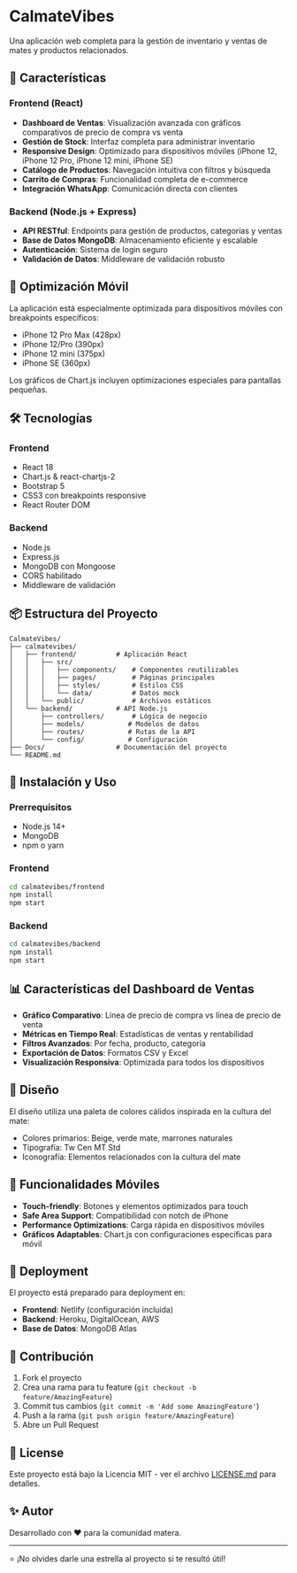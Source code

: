 # CalmateVibes

Una aplicación web completa para la gestión de inventario y ventas de mates y productos relacionados.

## 🚀 Características

### Frontend (React)
- **Dashboard de Ventas**: Visualización avanzada con gráficos comparativos de precio de compra vs venta
- **Gestión de Stock**: Interfaz completa para administrar inventario
- **Responsive Design**: Optimizado para dispositivos móviles (iPhone 12, iPhone 12 Pro, iPhone 12 mini, iPhone SE)
- **Catálogo de Productos**: Navegación intuitiva con filtros y búsqueda
- **Carrito de Compras**: Funcionalidad completa de e-commerce
- **Integración WhatsApp**: Comunicación directa con clientes

### Backend (Node.js + Express)
- **API RESTful**: Endpoints para gestión de productos, categorías y ventas
- **Base de Datos MongoDB**: Almacenamiento eficiente y escalable
- **Autenticación**: Sistema de login seguro
- **Validación de Datos**: Middleware de validación robusto

## 📱 Optimización Móvil

La aplicación está especialmente optimizada para dispositivos móviles con breakpoints específicos:
- iPhone 12 Pro Max (428px)
- iPhone 12/Pro (390px) 
- iPhone 12 mini (375px)
- iPhone SE (360px)

Los gráficos de Chart.js incluyen optimizaciones especiales para pantallas pequeñas.

## 🛠️ Tecnologías

### Frontend
- React 18
- Chart.js & react-chartjs-2
- Bootstrap 5
- CSS3 con breakpoints responsive
- React Router DOM

### Backend
- Node.js
- Express.js
- MongoDB con Mongoose
- CORS habilitado
- Middleware de validación

## 📦 Estructura del Proyecto

```
CalmateVibes/
├── calmatevibes/
│   ├── frontend/          # Aplicación React
│   │   ├── src/
│   │   │   ├── components/    # Componentes reutilizables
│   │   │   ├── pages/         # Páginas principales
│   │   │   ├── styles/        # Estilos CSS
│   │   │   └── data/          # Datos mock
│   │   └── public/            # Archivos estáticos
│   └── backend/           # API Node.js
│       ├── controllers/       # Lógica de negocio
│       ├── models/           # Modelos de datos
│       ├── routes/           # Rutas de la API
│       └── config/           # Configuración
├── Docs/                  # Documentación del proyecto
└── README.md
```

## 🚀 Instalación y Uso

### Prerrequisitos
- Node.js 14+
- MongoDB
- npm o yarn

### Frontend
```bash
cd calmatevibes/frontend
npm install
npm start
```

### Backend
```bash
cd calmatevibes/backend
npm install
npm start
```

## 📊 Características del Dashboard de Ventas

- **Gráfico Comparativo**: Línea de precio de compra vs línea de precio de venta
- **Métricas en Tiempo Real**: Estadísticas de ventas y rentabilidad
- **Filtros Avanzados**: Por fecha, producto, categoría
- **Exportación de Datos**: Formatos CSV y Excel
- **Visualización Responsiva**: Optimizada para todos los dispositivos

## 🎨 Diseño

El diseño utiliza una paleta de colores cálidos inspirada en la cultura del mate:
- Colores primarios: Beige, verde mate, marrones naturales
- Tipografía: Tw Cen MT Std
- Iconografía: Elementos relacionados con la cultura del mate

## 📱 Funcionalidades Móviles

- **Touch-friendly**: Botones y elementos optimizados para touch
- **Safe Area Support**: Compatibilidad con notch de iPhone
- **Performance Optimizations**: Carga rápida en dispositivos móviles
- **Gráficos Adaptables**: Chart.js con configuraciones específicas para móvil

## 🚀 Deployment

El proyecto está preparado para deployment en:
- **Frontend**: Netlify (configuración incluida)
- **Backend**: Heroku, DigitalOcean, AWS
- **Base de Datos**: MongoDB Atlas

## 🤝 Contribución

1. Fork el proyecto
2. Crea una rama para tu feature (`git checkout -b feature/AmazingFeature`)
3. Commit tus cambios (`git commit -m 'Add some AmazingFeature'`)
4. Push a la rama (`git push origin feature/AmazingFeature`)
5. Abre un Pull Request

## 📝 License

Este proyecto está bajo la Licencia MIT - ver el archivo [LICENSE.md](LICENSE.md) para detalles.

## ✨ Autor

Desarrollado con ❤️ para la comunidad matera.

---

⭐ ¡No olvides darle una estrella al proyecto si te resultó útil!
